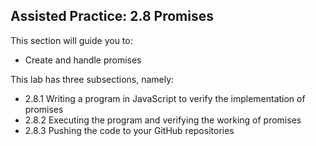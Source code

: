 ## Assisted Practice: 2.8 Promises

This section will guide you to: 
 - Create and handle promises


This lab has three subsections, namely:
 - 2.8.1 Writing a program in JavaScript to verify the implementation of promises 
 - 2.8.2 Executing the program and verifying the working of promises
 - 2.8.3 Pushing the code to your GitHub repositories
